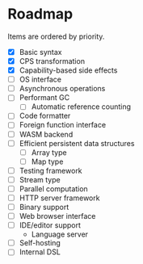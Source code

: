 # Roadmap

Items are ordered by priority.

- [x] Basic syntax
- [x] CPS transformation
- [x] Capability-based side effects
- [ ] OS interface
- [ ] Asynchronous operations
- [ ] Performant GC
  - [ ] Automatic reference counting
- [ ] Code formatter
- [ ] Foreign function interface
- [ ] WASM backend
- [ ] Efficient persistent data structures
  - [ ] Array type
  - [ ] Map type
- [ ] Testing framework
- [ ] Stream type
- [ ] Parallel computation
- [ ] HTTP server framework
- [ ] Binary support
- [ ] Web browser interface
- [ ] IDE/editor support
  - Language server
- [ ] Self-hosting
- [ ] Internal DSL
